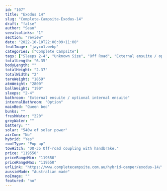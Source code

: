 ```yaml
---
id: "107"
title: "Exodus 14"
slug: "Complete-Campsite-Exodus-14"
draft: "false"
author: "Sean"
seealsolinks: "1"
section: "review"
date: "2022-10-10T22:00:09+11:00"
featImage: "jayco1.webp"
categories: ["Complete Campsite"]
tags: ["Sleeps 2-4", "Unknown Size", "Off Road", "External ensuite / optional internal ensuite", "Pop up", "Over 100k"]
totalLength: "6.35"
bodyLength: ""
totalHeight: "2.37"
totalWidth: "2"
tareWeight: "1859"
atmWeight: "2800"
ballWeight: "190"
sleeps: "2-4"
bathroom: "External ensuite / optional internal ensuite"
internalBathroom: "Option"
mainBed: "Queen bed"
bunks: ""
freshWater: "220"
greyWater: ""
battery: ""
solar: "540w of solar power"
airCon: "No"
hybrid: "Yes"
roofType: "Pop up"
towHitch: "DO-35 Off-road coupling with handbrake."
price: "119550"
priceRangeMin: "119550"
priceRangeMax: "119550"
urlLink: "https://www.completecampsite.com.au/hybrid-camper/exodus-14/"
aussieMade: "Australian made"
noImage: ""
featured: "no"
---
```

